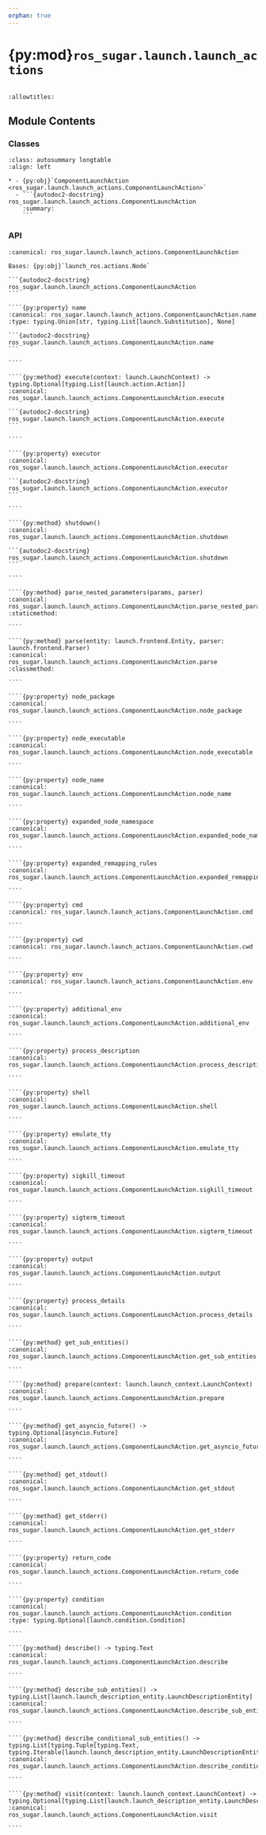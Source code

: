 ```yaml
---
orphan: true
---
```


# {py:mod}`ros_sugar.launch.launch_actions`

```{py:module} ros_sugar.launch.launch_actions
```

```{autodoc2-docstring} ros_sugar.launch.launch_actions
:allowtitles:
```

## Module Contents

### Classes

````{list-table}
:class: autosummary longtable
:align: left

* - {py:obj}`ComponentLaunchAction <ros_sugar.launch.launch_actions.ComponentLaunchAction>`
  - ```{autodoc2-docstring} ros_sugar.launch.launch_actions.ComponentLaunchAction
    :summary:
    ```
````

### API

`````{py:class} ComponentLaunchAction(*, node: typing.Union[ros_sugar.core.component.BaseComponent, ros_sugar.core.BaseNode], name: typing.Union[str, typing.List[launch.Substitution], None] = 'node_name', namespace: typing.Union[str, typing.List[launch.Substitution], None] = None, log_level: rclpy.impl.logging_severity.LoggingSeverity = LoggingSeverity.INFO, **kwargs)
:canonical: ros_sugar.launch.launch_actions.ComponentLaunchAction

Bases: {py:obj}`launch_ros.actions.Node`

```{autodoc2-docstring} ros_sugar.launch.launch_actions.ComponentLaunchAction
```

````{py:property} name
:canonical: ros_sugar.launch.launch_actions.ComponentLaunchAction.name
:type: typing.Union[str, typing.List[launch.Substitution], None]

```{autodoc2-docstring} ros_sugar.launch.launch_actions.ComponentLaunchAction.name
```

````

````{py:method} execute(context: launch.LaunchContext) -> typing.Optional[typing.List[launch.action.Action]]
:canonical: ros_sugar.launch.launch_actions.ComponentLaunchAction.execute

```{autodoc2-docstring} ros_sugar.launch.launch_actions.ComponentLaunchAction.execute
```

````

````{py:property} executor
:canonical: ros_sugar.launch.launch_actions.ComponentLaunchAction.executor

```{autodoc2-docstring} ros_sugar.launch.launch_actions.ComponentLaunchAction.executor
```

````

````{py:method} shutdown()
:canonical: ros_sugar.launch.launch_actions.ComponentLaunchAction.shutdown

```{autodoc2-docstring} ros_sugar.launch.launch_actions.ComponentLaunchAction.shutdown
```

````

````{py:method} parse_nested_parameters(params, parser)
:canonical: ros_sugar.launch.launch_actions.ComponentLaunchAction.parse_nested_parameters
:staticmethod:

````

````{py:method} parse(entity: launch.frontend.Entity, parser: launch.frontend.Parser)
:canonical: ros_sugar.launch.launch_actions.ComponentLaunchAction.parse
:classmethod:

````

````{py:property} node_package
:canonical: ros_sugar.launch.launch_actions.ComponentLaunchAction.node_package

````

````{py:property} node_executable
:canonical: ros_sugar.launch.launch_actions.ComponentLaunchAction.node_executable

````

````{py:property} node_name
:canonical: ros_sugar.launch.launch_actions.ComponentLaunchAction.node_name

````

````{py:property} expanded_node_namespace
:canonical: ros_sugar.launch.launch_actions.ComponentLaunchAction.expanded_node_namespace

````

````{py:property} expanded_remapping_rules
:canonical: ros_sugar.launch.launch_actions.ComponentLaunchAction.expanded_remapping_rules

````

````{py:property} cmd
:canonical: ros_sugar.launch.launch_actions.ComponentLaunchAction.cmd

````

````{py:property} cwd
:canonical: ros_sugar.launch.launch_actions.ComponentLaunchAction.cwd

````

````{py:property} env
:canonical: ros_sugar.launch.launch_actions.ComponentLaunchAction.env

````

````{py:property} additional_env
:canonical: ros_sugar.launch.launch_actions.ComponentLaunchAction.additional_env

````

````{py:property} process_description
:canonical: ros_sugar.launch.launch_actions.ComponentLaunchAction.process_description

````

````{py:property} shell
:canonical: ros_sugar.launch.launch_actions.ComponentLaunchAction.shell

````

````{py:property} emulate_tty
:canonical: ros_sugar.launch.launch_actions.ComponentLaunchAction.emulate_tty

````

````{py:property} sigkill_timeout
:canonical: ros_sugar.launch.launch_actions.ComponentLaunchAction.sigkill_timeout

````

````{py:property} sigterm_timeout
:canonical: ros_sugar.launch.launch_actions.ComponentLaunchAction.sigterm_timeout

````

````{py:property} output
:canonical: ros_sugar.launch.launch_actions.ComponentLaunchAction.output

````

````{py:property} process_details
:canonical: ros_sugar.launch.launch_actions.ComponentLaunchAction.process_details

````

````{py:method} get_sub_entities()
:canonical: ros_sugar.launch.launch_actions.ComponentLaunchAction.get_sub_entities

````

````{py:method} prepare(context: launch.launch_context.LaunchContext)
:canonical: ros_sugar.launch.launch_actions.ComponentLaunchAction.prepare

````

````{py:method} get_asyncio_future() -> typing.Optional[asyncio.Future]
:canonical: ros_sugar.launch.launch_actions.ComponentLaunchAction.get_asyncio_future

````

````{py:method} get_stdout()
:canonical: ros_sugar.launch.launch_actions.ComponentLaunchAction.get_stdout

````

````{py:method} get_stderr()
:canonical: ros_sugar.launch.launch_actions.ComponentLaunchAction.get_stderr

````

````{py:property} return_code
:canonical: ros_sugar.launch.launch_actions.ComponentLaunchAction.return_code

````

````{py:property} condition
:canonical: ros_sugar.launch.launch_actions.ComponentLaunchAction.condition
:type: typing.Optional[launch.condition.Condition]

````

````{py:method} describe() -> typing.Text
:canonical: ros_sugar.launch.launch_actions.ComponentLaunchAction.describe

````

````{py:method} describe_sub_entities() -> typing.List[launch.launch_description_entity.LaunchDescriptionEntity]
:canonical: ros_sugar.launch.launch_actions.ComponentLaunchAction.describe_sub_entities

````

````{py:method} describe_conditional_sub_entities() -> typing.List[typing.Tuple[typing.Text, typing.Iterable[launch.launch_description_entity.LaunchDescriptionEntity]]]
:canonical: ros_sugar.launch.launch_actions.ComponentLaunchAction.describe_conditional_sub_entities

````

````{py:method} visit(context: launch.launch_context.LaunchContext) -> typing.Optional[typing.List[launch.launch_description_entity.LaunchDescriptionEntity]]
:canonical: ros_sugar.launch.launch_actions.ComponentLaunchAction.visit

````

`````
